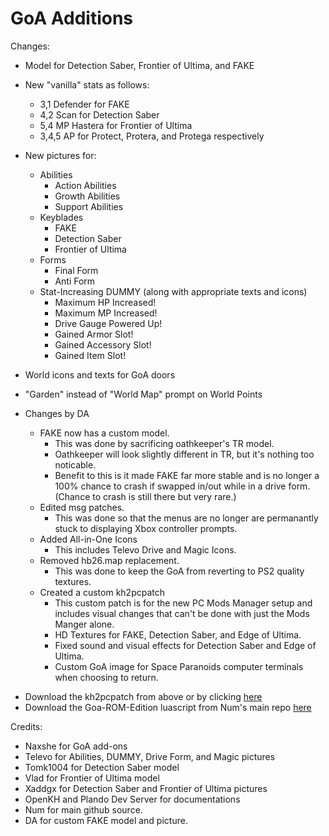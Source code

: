 # GoA Additions

Changes:
- Model for Detection Saber, Frontier of Ultima, and FAKE
- New "vanilla" stats as follows:
  - 3,1 Defender for FAKE
  - 4,2 Scan for Detection Saber
  - 5,4 MP Hastera for Frontier of Ultima
  - 3,4,5 AP for Protect, Protera, and Protega respectively
- New pictures for:
  - Abilities
    - Action Abilities
    - Growth Abilities
    - Support Abilities
  - Keyblades
    - FAKE
    - Detection Saber
    - Frontier of Ultima
  - Forms
    - Final Form
    - Anti Form
  - Stat-Increasing DUMMY (along with appropriate texts and icons)
    - Maximum HP Increased!
    - Maximum MP Increased!
    - Drive Gauge Powered Up!
    - Gained Armor Slot!
    - Gained Accessory Slot!
    - Gained Item Slot!
- World icons and texts for GoA doors
- "Garden" instead of "World Map" prompt on World Points



- Changes by DA
	- FAKE now has a custom model.
		- This was done by sacrificing oathkeeper's TR model.
		- Oathkeeper will look slightly different in TR, but it's nothing too noticable.
		- Benefit to this is it made FAKE far more stable and is no longer a 100% chance to crash 
		 if swapped in/out while in a drive form. (Chance to crash is still there but very rare.)
	- Edited msg patches.
		- This was done so that the menus are no longer are permanantly stuck to displaying Xbox controller prompts.
	- Added All-in-One Icons
		- This includes Televo Drive and Magic Icons.
	- Removed hb26.map replacement.
		- This was done to keep the GoA from reverting to PS2 quality textures.
	- Created a custom kh2pcpatch
		- This custom patch is for the new PC Mods Manager setup and includes 
		  visual changes that can't be done with just the Mods Manger alone.
		- HD Textures for FAKE, Detection Saber, and Edge of Ultima.
		- Fixed sound and visual effects for Detection Saber and Edge of Ultima.
		- Custom GoA image for Space Paranoids computer terminals when choosing to return.



* Download the kh2pcpatch from above or by clicking [here](https://github.com/o0DemonBoy0o/GoA-ROM-Edition/blob/main/GoA-ROM-PC.kh2pcpatch)
* Download the Goa-ROM-Edition luascript from Num's main repo [here](https://github.com/KH2FM-Mods-Num/GoA-ROM-Edition/releases)



Credits:
- Naxshe for GoA add-ons
- Televo for Abilities, DUMMY, Drive Form, and Magic pictures
- Tomk1004 for Detection Saber model
- Vlad for Frontier of Ultima model
- Xaddgx for Detection Saber and Frontier of Ultima pictures
- OpenKH and Plando Dev Server for documentations
- Num for main github source.
- DA for custom FAKE model and picture.
